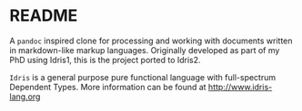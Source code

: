README
======

A `pandoc` inspired clone for processing and working with documents written in markdown-like markup languages.
Originally developed as part of my PhD using Idris1, this is the project ported to Idris2.


`Idris` is a general purpose pure functional language with full-spectrum Dependent Types.
More information can be found at http://www.idris-lang.org
